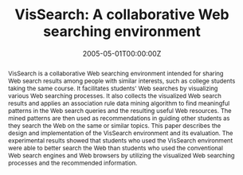 ---
abstract: "VisSearch is a collaborative Web searching environment intended for sharing Web search results among people with similar interests, such as college students taking the same course. It facilitates students' Web searches by visualizing various Web searching processes. It also collects the visualized Web search results and applies an association rule data mining algorithm to find meaningful patterns in the Web search queries and the resulting useful Web resources. The mined patterns are then used as recommendations in guiding other students as they search the Web on the same or similar topics. This paper describes the design and implementation of the VisSearch environment and its evaluation. The experimental results showed that students who used the VisSearch environment were able to better search the Web than students who used the conventional Web search engines and Web browsers by utilizing the visualized Web searching processes and the recommended information."
authors: 
- admin
date: "2005-05-01T00:00:00Z"
doi: https://doi.org/10.1016/j.compedu.2004.04.009
featured: false
projects: []
publication: 'Computers & Education'
publication_short: ""
publication_types:
- "2"
publishDate: "2005-05-01T00:00:00Z"
tags:
- Information visualization
- Web search
- Log file analysis
- Educational Data Mining (EDM)
title: "VisSearch: A collaborative Web searching environment"
---